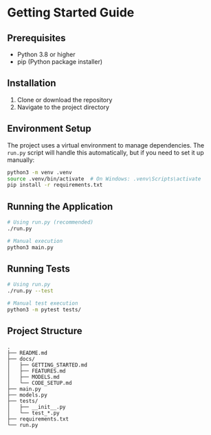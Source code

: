 # Getting Started Guide

## Prerequisites

- Python 3.8 or higher
- pip (Python package installer)

## Installation

1. Clone or download the repository
2. Navigate to the project directory

## Environment Setup

The project uses a virtual environment to manage dependencies. The `run.py` script will handle this automatically, but if you need to set it up manually:

```bash
python3 -m venv .venv
source .venv/bin/activate  # On Windows: .venv\Scripts\activate
pip install -r requirements.txt
```

## Running the Application

```bash
# Using run.py (recommended)
./run.py

# Manual execution
python3 main.py
```

## Running Tests

```bash
# Using run.py
./run.py --test

# Manual test execution
python3 -m pytest tests/
```

## Project Structure

```
.
├── README.md
├── docs/
│   ├── GETTING_STARTED.md
│   ├── FEATURES.md
│   ├── MODELS.md
│   └── CODE_SETUP.md
├── main.py
├── models.py
├── tests/
│   ├── __init__.py
│   └── test_*.py
├── requirements.txt
└── run.py
```
